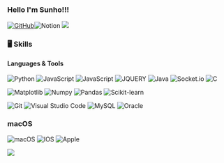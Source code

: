 ### Hello I'm Sunho!!!

<a href = "https://github.com/sunho0506"><img alt="GitHub" src ="https://img.shields.io/badge/GitHub-181717.svg?&style=flat-square&logo=GitHub&logoColor=white"/></a><img alt="Notion" src ="https://img.shields.io/badge/Notion-white.svg?&style=flat-square&logo=Notion&logoColor=black"/></a> <a href="mailto:dbstjsghsla@naver.com"><img src="https://img.shields.io/badge/dbstjsghsla@naver.com-orange?style=flat-square&logo=Gmail&logoColor=white&link=mailto:dbstjsghsla@naver.com"/> </a>

### 🖥️ Skills

#### Languages & Tools

<img alt="Python" src ="https://img.shields.io/badge/Python-3776AB.svg?&style=flat-square&logo=Python&logoColor=white"/> <img alt="JavaScript" src ="https://img.shields.io/badge/JavaScriipt-F7DF1E.svg?&style=flat-square&logo=JavaScript&logoColor=black"/> <img alt="JavaScript" src ="https://img.shields.io/badge/nodejs-339933.svg?&style=flat-square&logo=Node.js&logoColor=white"/> <img alt="JQUERY" src="https://img.shields.io/badge/jquery-%230769AD.svg?style=for-the-badge&logo=jquery&logoColor=white"/>
<img  alt="Java" src ="https://img.shields.io/badge/Java-607078.svg?&style=flat-square&logo=Java&logoColor=white"/> <img alt="Socket.io" src="https://img.shields.io/badge/Socket.io-black?style=for-the-badge&logo=socket.io&badgeColor=010101"/>
<img alt="C" src="https://img.shields.io/badge/c-%2300599C.svg?style=for-the-badge&logo=c&logoColor=white"/>

<img alt="Matplotlib" src="https://img.shields.io/badge/Matplotlib-%23ffffff.svg?style=for-the-badge&logo=Matplotlib&logoColor=black"/> <img alt="Numpy" src="https://img.shields.io/badge/numpy-%23013243.svg?style=for-the-badge&logo=numpy&logoColor=white"/> <img alt="Pandas" src="https://img.shields.io/badge/pandas-%23150458.svg?style=for-the-badge&logo=pandas&logoColor=white"/> <img alt="Scikit-learn" src="https://img.shields.io/badge/scikit--learn-%23F7931E.svg?style=for-the-badge&logo=scikit-learn&logoColor=white"/>

<img  alt="Git" src ="https://img.shields.io/badge/Git-F05032.svg?&style=flat-square&logo=Git&logoColor=white"/> <img  alt="Visual Studio Code" src ="https://img.shields.io/badge/VScode-007ACC.svg?&style=flat-square&logo=Visual Studio Code&logoColor=white"/> <img  alt="MySQL" src ="https://img.shields.io/badge/Mysql-4479A1.svg?&style=flat-square&logo=MySQL&logoColor=white"/> <img  alt="Oracle" src ="https://img.shields.io/badge/Oracle-F80000.svg?&style=flat-square&logo=Oracle&logoColor=white"/>

### macOS

<img alt="macOS" src="https://img.shields.io/badge/mac%20os-000000?style=for-the-badge&logo=macos&logoColor=F0F0F0"/> <img alt="IOS" src="https://img.shields.io/badge/iOS-000000?style=for-the-badge&logo=ios&logoColor=white"/> <img alt="Apple" src="https://img.shields.io/badge/Apple-%23000000.svg?style=for-the-badge&logo=apple&logoColor=white"/>

<!-- <img src="https://github-readme-stats.vercel.app/api/top-langs/?username=sunho0506&layout=compact"><br><br> -->
<img src="https://github-readme-stats.vercel.app/api?username=sunho0506&show_icons=true">
